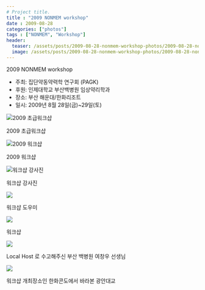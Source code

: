 ```yaml
---
# Project title.
title : "2009 NONMEM workshop"
date : 2009-08-28
categories: ["photos"]
tags : ["NONMEM", "Workshop"]
header:
  teaser: /assets/posts/2009-08-28-nonmem-workshop-photos/2009-08-28-nonmem-workshop-photos.jpg
  image: /assets/posts/2009-08-28-nonmem-workshop-photos/2009-08-28-nonmem-workshop-photos.jpg
---
```


2009 NONMEM workshop

- 주최: 집단약동약력학 연구회 (PAGK)
- 후원: 인제대학교 부산백병원 임상약리학과
- 장소: 부산 해운대/한화리조트
- 일시: 2009년 8월 28일(금)~29일(토)

![2009 초급워크샵](/assets/posts/2009-08-28-2009-nonmem-workshop-photos/1.jpg)

2009 초급워크샵

![2009 워크샵](/assets/posts/2009-08-28-2009-nonmem-workshop-photos/2.jpg) 

2009 워크샵

![워크샵 강사진](/assets/posts/2009-08-28-2009-nonmem-workshop-photos/3.jpg) 

워크샵 강사진

![](/assets/posts/2009-08-28-2009-nonmem-workshop-photos/4.jpg) 

워크샵 도우미

![](/assets/posts/2009-08-28-2009-nonmem-workshop-photos/5.jpg) 

워크샵

![](/assets/posts/2009-08-28-2009-nonmem-workshop-photos/6.jpg) 

Local Host 로 수고해주신 부산 백병원 여창우 선생님

![](/assets/posts/2009-08-28-2009-nonmem-workshop-photos/7.jpg) 

워크샵 개최장소인 한화콘도에서 바라본 광안대교

